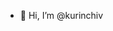 - 👋 Hi, I’m @kurinchiv


<!---
kurinchiv/kurinchiv is a ✨ special ✨ repository because its `README.md` (this file) appears on your GitHub profile.
You can click the Preview link to take a look at your changes.
--->
